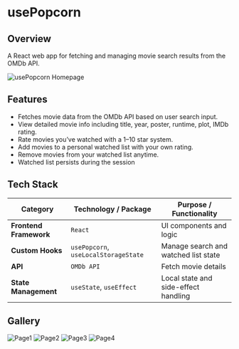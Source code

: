 # usePopcorn

## Overview

A React web app for fetching and managing movie search results from the OMDb API.

![usePopcorn Homepage ](https://gomfxmkebyzbqwrxvdkj.supabase.co/storage/v1/object/public/images//usePopcorn-001.png)

## Features

- Fetches movie data from the OMDb API based on user search input.
- View detailed movie info including title, year, poster, runtime, plot, IMDb rating.
- Rate movies you’ve watched with a 1–10 star system.
- Add movies to a personal watched list with your own rating.
- Remove movies from your watched list anytime.
- Watched list persists during the session

## Tech Stack

| **Category**           | **Technology / Package**             | **Purpose / Functionality**          |
| ---------------------- | ------------------------------------ | ------------------------------------ |
| **Frontend Framework** | `React`                              | UI components and logic              |
| **Custom Hooks**       | `usePopcorn`, `useLocalStorageState` | Manage search and watched list state |
| **API**                | `OMDb API`                           | Fetch movie details                  |
| **State Management**   | `useState`, `useEffect`              | Local state and side-effect handling |

## Gallery

![Page1](https://gomfxmkebyzbqwrxvdkj.supabase.co/storage/v1/object/public/images//usePopcorn-001.png)
![Page2](https://gomfxmkebyzbqwrxvdkj.supabase.co/storage/v1/object/public/images//usePopcorn-002.png)
![Page3](https://gomfxmkebyzbqwrxvdkj.supabase.co/storage/v1/object/public/images//usePopcorn-003.png)
![Page4](https://gomfxmkebyzbqwrxvdkj.supabase.co/storage/v1/object/public/images//usePopcorn-004.png)
